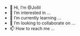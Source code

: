 - 👋 Hi, I’m @Jollil
- 👀 I’m interested in ...
- 🌱 I’m currently learning ...
- 💞️ I’m looking to collaborate on ...
- 📫 How to reach me ...

<!---
Jollil/Jollil is a ✨ special ✨ repository because its `README.md` (this file) appears on your GitHub profile.
You can click the Preview link to take a look at your changes.
--->
